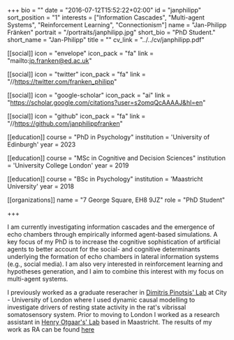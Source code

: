 +++
bio = ""
date = "2016-07-12T15:52:22+02:00"
id = "janphilipp"
sort_position = "1"
interests = ["Information Cascades", "Multi-agent Systems", "Reinforcement Learning", "Connectionism"]
name = "Jan-Philipp Fränken"
portrait = "/portraits/janphilipp.jpg"
short_bio = "PhD Student."
short_name = "Jan-Philipp"
title = ""
cv_link = "../../cv/janphilipp.pdf"

[[social]]
    icon = "envelope"
    icon_pack = "fa"
    link = "mailto:jp.franken@ed.ac.uk"

[[social]]
    icon = "twitter"
    icon_pack = "fa"
    link = "//https://twitter.com/franken_philipp"

[[social]]
    icon = "google-scholar"
    icon_pack = "ai"
    link = "https://scholar.google.com/citations?user=s2omqQcAAAAJ&hl=en"

[[social]]
    icon = "github"
    icon_pack = "fa"
    link = "//https://github.com/janphilippfranken"

[[education]]
 course = "PhD in Psychology"
 institution = 'University of Edinburgh'
 year = 2023

 [[education]]
  course = "MSc in Cognitive and Decision Sciences"
  institution = 'University College London'
  year = 2019

 [[education]]
  course = "BSc in Psychology"
  institution = 'Maastricht University'
  year = 2018

[[organizations]]
    name = "7 George Square, EH8 9JZ"
    role = "PhD Student"

+++


<!--  I am a PhD student in Neil Bramley's Computational Cognitive Science Lab at the University of Edinburgh. -->

I am currently investigating information cascades and the emergence of echo chambers through empirically informed agent-based simulations. A key focus of my PhD is to increase the cognitive sophistication of artificial agents to better account for the social- and cognitive determinants underlying the formation of echo chambers in lateral information systems (e.g., social media). I am also very interested in reinforcement learning and hypotheses generation, and I aim to combine this interest with my focus on multi-agent systems. 

I previously worked as a graduate reseracher in [Dimitris Pinotsis' Lab](https://www.pinotsislab.com/) at City - University of London where I used dynamic causal modelling to investigate drivers of resting state activity in the rat's vibrissal somatosensory system. Prior to moving to London I worked as a research assistant in [Henry Otgaar's' Lab](https://henryotgaar.wixsite.com/henryotgaar) based in Maastricht. The results of my work as RA can be found [here](https://www.sciencedirect.com/science/article/pii/S0001691818302385)



<!-- You can write $\LaTeX$ and *Markdown* here. -->
